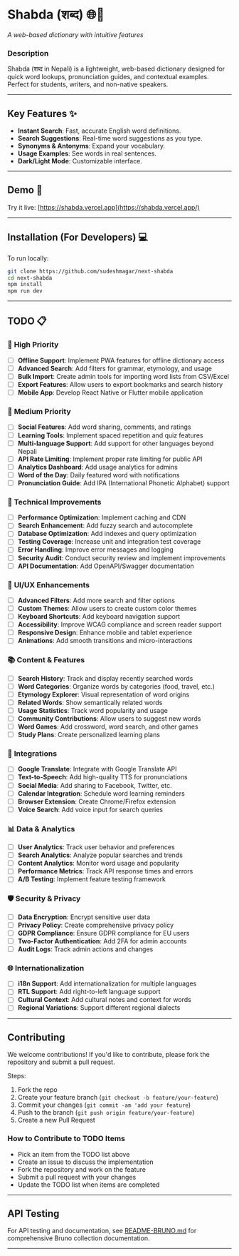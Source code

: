 # Shabda (शब्द) 🌐📖  

*A web-based dictionary with intuitive features*  


### **Description**  
Shabda (शब्द in Nepali) is a lightweight, web-based dictionary designed for quick word lookups, pronunciation guides, and contextual examples. Perfect for students, writers, and non-native speakers.  

---

## **Key Features** ✨  
- **Instant Search**: Fast, accurate English word definitions.  
- **Search Suggestions**: Real-time word suggestions as you type.  
- **Synonyms & Antonyms**: Expand your vocabulary.  
- **Usage Examples**: See words in real sentences.  
- **Dark/Light Mode**: Customizable interface.  

---

## **Demo** 🚀  
Try it live: [https://shabda.vercel.app](https://shabda.vercel.app/)  


---

## **Installation (For Developers)** 💻  
To run locally:  
```bash
git clone https://github.com/sudeshmagar/next-shabda  
cd next-shabda  
npm install  
npm run dev
```

---

## **TODO** 📋

### 🚀 **High Priority**
- [ ] **Offline Support**: Implement PWA features for offline dictionary access
- [ ] **Advanced Search**: Add filters for grammar, etymology, and usage
- [ ] **Bulk Import**: Create admin tools for importing word lists from CSV/Excel
- [ ] **Export Features**: Allow users to export bookmarks and search history
- [ ] **Mobile App**: Develop React Native or Flutter mobile application

### 🎯 **Medium Priority**
- [ ] **Social Features**: Add word sharing, comments, and ratings
- [ ] **Learning Tools**: Implement spaced repetition and quiz features
- [ ] **Multi-language Support**: Add support for other languages beyond Nepali
- [ ] **API Rate Limiting**: Implement proper rate limiting for public API
- [ ] **Analytics Dashboard**: Add usage analytics for admins
- [ ] **Word of the Day**: Daily featured word with notifications
- [ ] **Pronunciation Guide**: Add IPA (International Phonetic Alphabet) support

### 🔧 **Technical Improvements**
- [ ] **Performance Optimization**: Implement caching and CDN
- [ ] **Search Enhancement**: Add fuzzy search and autocomplete
- [ ] **Database Optimization**: Add indexes and query optimization
- [ ] **Testing Coverage**: Increase unit and integration test coverage
- [ ] **Error Handling**: Improve error messages and logging
- [ ] **Security Audit**: Conduct security review and implement improvements
- [ ] **API Documentation**: Add OpenAPI/Swagger documentation

### 🎨 **UI/UX Enhancements**
- [ ] **Advanced Filters**: Add more search and filter options
- [ ] **Custom Themes**: Allow users to create custom color themes
- [ ] **Keyboard Shortcuts**: Add keyboard navigation support
- [ ] **Accessibility**: Improve WCAG compliance and screen reader support
- [ ] **Responsive Design**: Enhance mobile and tablet experience
- [ ] **Animations**: Add smooth transitions and micro-interactions

### 📚 **Content & Features**
- [ ] **Search History**: Track and display recently searched words
- [ ] **Word Categories**: Organize words by categories (food, travel, etc.)
- [ ] **Etymology Explorer**: Visual representation of word origins
- [ ] **Related Words**: Show semantically related words
- [ ] **Usage Statistics**: Track word popularity and usage
- [ ] **Community Contributions**: Allow users to suggest new words
- [ ] **Word Games**: Add crossword, word search, and other games
- [ ] **Study Plans**: Create personalized learning plans

### 🔗 **Integrations**
- [ ] **Google Translate**: Integrate with Google Translate API
- [ ] **Text-to-Speech**: Add high-quality TTS for pronunciations
- [ ] **Social Media**: Add sharing to Facebook, Twitter, etc.
- [ ] **Calendar Integration**: Schedule word learning reminders
- [ ] **Browser Extension**: Create Chrome/Firefox extension
- [ ] **Voice Search**: Add voice input for search queries

### 📊 **Data & Analytics**
- [ ] **User Analytics**: Track user behavior and preferences
- [ ] **Search Analytics**: Analyze popular searches and trends
- [ ] **Content Analytics**: Monitor word usage and popularity
- [ ] **Performance Metrics**: Track API response times and errors
- [ ] **A/B Testing**: Implement feature testing framework

### 🛡️ **Security & Privacy**
- [ ] **Data Encryption**: Encrypt sensitive user data
- [ ] **Privacy Policy**: Create comprehensive privacy policy
- [ ] **GDPR Compliance**: Ensure GDPR compliance for EU users
- [ ] **Two-Factor Authentication**: Add 2FA for admin accounts
- [ ] **Audit Logs**: Track admin actions and changes

### 🌐 **Internationalization**
- [ ] **i18n Support**: Add internationalization for multiple languages
- [ ] **RTL Support**: Add right-to-left language support
- [ ] **Cultural Context**: Add cultural notes and context for words
- [ ] **Regional Variations**: Support different regional dialects

---

## **Contributing**

We welcome contributions! If you'd like to contribute, please fork the repository and submit a pull request.

Steps:
1. Fork the repo
2. Create your feature branch (`git checkout -b feature/your-feature`)
3. Commit your changes (`git commit -am 'add your feature`)
4. Push to the branch (`git push origin feature/your-feature`)
5. Create a new Pull Request

### **How to Contribute to TODO Items**
- Pick an item from the TODO list above
- Create an issue to discuss the implementation
- Fork the repository and work on the feature
- Submit a pull request with your changes
- Update the TODO list when items are completed

---

## **API Testing**

For API testing and documentation, see [README-BRUNO.md](./README-BRUNO.md) for comprehensive Bruno collection documentation.

---

